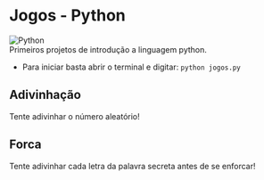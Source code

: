 # Jogos - Python
![Python](https://img.shields.io/badge/python-3.11.5-blue)      
Primeiros projetos de introdução a linguagem python.   

* Para iniciar basta abrir o terminal e digitar: `python jogos.py`

## Adivinhação
Tente adivinhar o número aleatório!

## Forca
Tente adivinhar cada letra da palavra secreta antes de se enforcar!